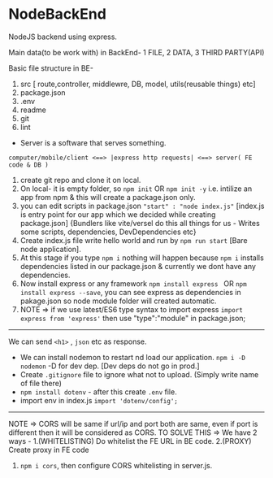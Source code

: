 # NodeBackEnd
NodeJS backend using express.

Main data(to be work with) in BackEnd- 1 FILE, 2 DATA, 3 THIRD PARTY(API)  

Basic file structure in BE-
1. src [ route,controller, middlewre, DB, model, utils(reusable things) etc]
2. package.json
3. .env
4. readme
5. git
6. lint

- Server is a software that serves something.

`computer/mobile/client <==> |express http requests| <==> server( FE code & DB )`

1. create git repo and clone it on local.
2. On local- it is empty folder, so `npm init` OR `npm init -y` i.e. intilize an app from npm & this will create a package.json only.
3. you can edit scripts in package.json `"start" : "node index.js"` [index.js is entry point for our app which we decided while creating package.json] {Bundlers like vite/versel do this all things for us - Writes some scripts, dependencies, DevDependencies etc}
4. Create index.js file write hello world and run by `npm run start` [Bare node application].
5. At this stage if you type `npm i` nothing will happen because `npm i` installs dependencies listed in our package.json & currently we dont have any dependencies.
6. Now install express or any framework `npm install express ` OR `npm install express --save`, you can see express as dependencies in pakage.json so node module folder will created automatic.
7. NOTE => if we use latest/ES6 type syntax to import express `import express from 'express'` then use "type":"module" in package.json;

---

We can send `<h1>` , `json` etc as response.

- We can install nodemon to restart nd load our application. `npm i -D nodemon` -D for dev dep. [Dev deps do not go in prod.]
- Create `.gitignore` file to ignore what not to upload. (Simply write name of file there)
- `npm install dotenv` - after this create `.env` file.
- import env in index.js `import 'dotenv/config';`

---

NOTE => CORS will be same if url/ip and port both are same, even if port is different then it will be considered as CORS.
TO SOLVE THIS => We have 2 ways - 1.(WHITELISTING) Do whitelist the FE URL in BE code. 2.(PROXY) Create proxy in FE code  

1. `npm i cors`, then configure CORS whitelisting in server.js.
